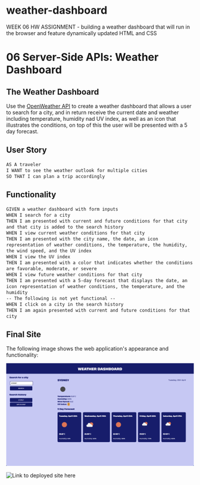 # weather-dashboard
WEEK 06 HW ASSIGNMENT - building a weather dashboard that will run in the browser and feature dynamically updated HTML and CSS


# 06 Server-Side APIs: Weather Dashboard

## The Weather Dashboard

Use the [OpenWeather API](https://openweathermap.org/api) to create a weather dashboard that allows a user to search for a city, and in return receive the current date and weather including temperature, humidity nad UV index, as well as an icon that illustrates the conditions, on top of this the user will be presented with a 5 day forecast.

## User Story

```
AS A traveler
I WANT to see the weather outlook for multiple cities
SO THAT I can plan a trip accordingly
```

## Functionality

```
GIVEN a weather dashboard with form inputs
WHEN I search for a city
THEN I am presented with current and future conditions for that city and that city is added to the search history
WHEN I view current weather conditions for that city
THEN I am presented with the city name, the date, an icon representation of weather conditions, the temperature, the humidity, the wind speed, and the UV index
WHEN I view the UV index
THEN I am presented with a color that indicates whether the conditions are favorable, moderate, or severe
WHEN I view future weather conditions for that city
THEN I am presented with a 5-day forecast that displays the date, an icon representation of weather conditions, the temperature, and the humidity
-- The following is not yet functional --
WHEN I click on a city in the search history
THEN I am again presented with current and future conditions for that city
```
## Final Site

The following image shows the web application's appearance and functionality:

![The weather app includes a search option, a list of cities, and a five-day forecast and current weather conditions for Syndey.](assets/weather-dashboard.png)

![Link to deployed site here](https://lauren-briggs.github.io/weather-dashboard/)
